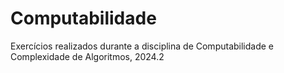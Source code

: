 # Computabilidade
 Exercícios realizados durante a disciplina de Computabilidade e Complexidade de Algoritmos, 2024.2
